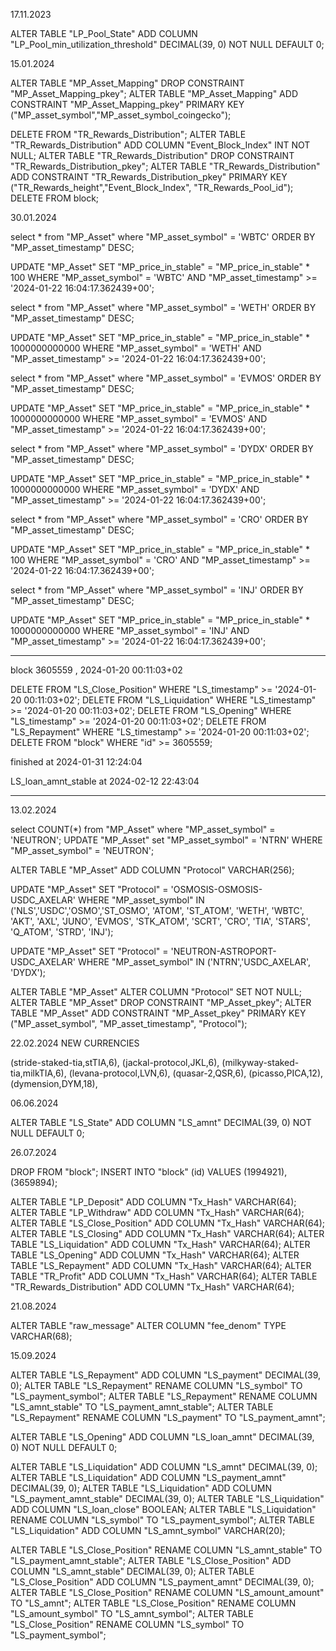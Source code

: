 17.11.2023

ALTER TABLE "LP_Pool_State" ADD COLUMN "LP_Pool_min_utilization_threshold" DECIMAL(39, 0) NOT NULL DEFAULT 0;

15.01.2024

ALTER TABLE "MP_Asset_Mapping" DROP CONSTRAINT "MP_Asset_Mapping_pkey";
ALTER TABLE "MP_Asset_Mapping" ADD CONSTRAINT "MP_Asset_Mapping_pkey" PRIMARY KEY ("MP_asset_symbol","MP_asset_symbol_coingecko");

DELETE FROM "TR_Rewards_Distribution";
ALTER TABLE "TR_Rewards_Distribution" ADD COLUMN "Event_Block_Index" INT NOT NULL;
ALTER TABLE "TR_Rewards_Distribution" DROP CONSTRAINT "TR_Rewards_Distribution_pkey";
ALTER TABLE "TR_Rewards_Distribution" ADD CONSTRAINT "TR_Rewards_Distribution_pkey" PRIMARY KEY ("TR_Rewards_height","Event_Block_Index", "TR_Rewards_Pool_id");
DELETE FROM block;

30.01.2024

select \* from "MP_Asset" where "MP_asset_symbol" = 'WBTC' ORDER BY "MP_asset_timestamp" DESC;

UPDATE "MP_Asset"
SET "MP_price_in_stable" = "MP_price_in_stable" \* 100
WHERE "MP_asset_symbol" = 'WBTC' AND "MP_asset_timestamp" >= '2024-01-22 16:04:17.362439+00';

select \* from "MP_Asset" where "MP_asset_symbol" = 'WETH' ORDER BY "MP_asset_timestamp" DESC;

UPDATE "MP_Asset"
SET "MP_price_in_stable" = "MP_price_in_stable" \* 1000000000000
WHERE "MP_asset_symbol" = 'WETH' AND "MP_asset_timestamp" >= '2024-01-22 16:04:17.362439+00';

select \* from "MP_Asset" where "MP_asset_symbol" = 'EVMOS' ORDER BY "MP_asset_timestamp" DESC;

UPDATE "MP_Asset"
SET "MP_price_in_stable" = "MP_price_in_stable" \* 1000000000000
WHERE "MP_asset_symbol" = 'EVMOS' AND "MP_asset_timestamp" >= '2024-01-22 16:04:17.362439+00';

select \* from "MP_Asset" where "MP_asset_symbol" = 'DYDX' ORDER BY "MP_asset_timestamp" DESC;

UPDATE "MP_Asset"
SET "MP_price_in_stable" = "MP_price_in_stable" \* 1000000000000
WHERE "MP_asset_symbol" = 'DYDX' AND "MP_asset_timestamp" >= '2024-01-22 16:04:17.362439+00';

select \* from "MP_Asset" where "MP_asset_symbol" = 'CRO' ORDER BY "MP_asset_timestamp" DESC;

UPDATE "MP_Asset"
SET "MP_price_in_stable" = "MP_price_in_stable" \* 100
WHERE "MP_asset_symbol" = 'CRO' AND "MP_asset_timestamp" >= '2024-01-22 16:04:17.362439+00';

select \* from "MP_Asset" where "MP_asset_symbol" = 'INJ' ORDER BY "MP_asset_timestamp" DESC;

UPDATE "MP_Asset"
SET "MP_price_in_stable" = "MP_price_in_stable" \* 1000000000000
WHERE "MP_asset_symbol" = 'INJ' AND "MP_asset_timestamp" >= '2024-01-22 16:04:17.362439+00';

---

block 3605559 , 2024-01-20 00:11:03+02

DELETE FROM "LS_Close_Position" WHERE "LS_timestamp" >= '2024-01-20 00:11:03+02';
DELETE FROM "LS_Liquidation" WHERE "LS_timestamp" >= '2024-01-20 00:11:03+02';
DELETE FROM "LS_Opening" WHERE "LS_timestamp" >= '2024-01-20 00:11:03+02';
DELETE FROM "LS_Repayment" WHERE "LS_timestamp" >= '2024-01-20 00:11:03+02';
DELETE FROM "block" WHERE "id" >= 3605559;

finished at 2024-01-31 12:24:04

LS_loan_amnt_stable at 2024-02-12 22:43:04

---

13.02.2024

select COUNT(\*) from "MP_Asset" where "MP_asset_symbol" = 'NEUTRON';
UPDATE "MP_Asset" set "MP_asset_symbol" = 'NTRN' WHERE "MP_asset_symbol" = 'NEUTRON';

ALTER TABLE "MP_Asset" ADD COLUMN "Protocol" VARCHAR(256);

UPDATE "MP_Asset"
SET "Protocol" = 'OSMOSIS-OSMOSIS-USDC_AXELAR' WHERE "MP_asset_symbol" IN ('NLS','USDC','OSMO','ST_OSMO', 'ATOM', 'ST_ATOM', 'WETH', 'WBTC', 'AKT', 'AXL', 'JUNO', 'EVMOS', 'STK_ATOM', 'SCRT', 'CRO', 'TIA', 'STARS', 'Q_ATOM', 'STRD', 'INJ');

UPDATE "MP_Asset"
SET "Protocol" = 'NEUTRON-ASTROPORT-USDC_AXELAR' WHERE "MP_asset_symbol" IN ('NTRN','USDC_AXELAR', 'DYDX');

ALTER TABLE "MP_Asset" ALTER COLUMN "Protocol" SET NOT NULL;
ALTER TABLE "MP_Asset" DROP CONSTRAINT "MP_Asset_pkey";
ALTER TABLE "MP_Asset" ADD CONSTRAINT "MP_Asset_pkey" PRIMARY KEY ("MP_asset_symbol", "MP_asset_timestamp", "Protocol");

22.02.2024 NEW CURRENCIES

(stride-staked-tia,stTIA,6),
(jackal-protocol,JKL,6),
(milkyway-staked-tia,milkTIA,6),
(levana-protocol,LVN,6),
(quasar-2,QSR,6),
(picasso,PICA,12),
(dymension,DYM,18),

06.06.2024

ALTER TABLE "LS_State" ADD COLUMN "LS_amnt" DECIMAL(39, 0) NOT NULL DEFAULT 0;


26.07.2024

DROP FROM "block";
INSERT INTO "block" (id) VALUES (1994921),(3659894);

ALTER TABLE "LP_Deposit" ADD COLUMN "Tx_Hash" VARCHAR(64);
ALTER TABLE "LP_Withdraw" ADD COLUMN "Tx_Hash" VARCHAR(64);
ALTER TABLE "LS_Close_Position" ADD COLUMN "Tx_Hash" VARCHAR(64);
ALTER TABLE "LS_Closing" ADD COLUMN "Tx_Hash" VARCHAR(64);
ALTER TABLE "LS_Liquidation" ADD COLUMN "Tx_Hash" VARCHAR(64);
ALTER TABLE "LS_Opening" ADD COLUMN "Tx_Hash" VARCHAR(64);
ALTER TABLE "LS_Repayment" ADD COLUMN "Tx_Hash" VARCHAR(64);
ALTER TABLE "TR_Profit" ADD COLUMN "Tx_Hash" VARCHAR(64);
ALTER TABLE "TR_Rewards_Distribution" ADD COLUMN "Tx_Hash" VARCHAR(64);

21.08.2024

ALTER TABLE "raw_message" ALTER COLUMN "fee_denom" TYPE VARCHAR(68);

15.09.2024

ALTER TABLE "LS_Repayment" ADD COLUMN "LS_payment" DECIMAL(39, 0);
ALTER TABLE "LS_Repayment" RENAME COLUMN "LS_symbol" TO "LS_payment_symbol";
ALTER TABLE "LS_Repayment" RENAME COLUMN "LS_amnt_stable" TO "LS_payment_amnt_stable";
ALTER TABLE "LS_Repayment" RENAME COLUMN "LS_payment" TO "LS_payment_amnt";

ALTER TABLE "LS_Opening" ADD COLUMN "LS_loan_amnt" DECIMAL(39, 0) NOT NULL DEFAULT 0;

ALTER TABLE "LS_Liquidation" ADD COLUMN "LS_amnt" DECIMAL(39, 0);
ALTER TABLE "LS_Liquidation" ADD COLUMN "LS_payment_amnt" DECIMAL(39, 0);
ALTER TABLE "LS_Liquidation" ADD COLUMN "LS_payment_amnt_stable" DECIMAL(39, 0);
ALTER TABLE "LS_Liquidation" ADD COLUMN "LS_loan_close" BOOLEAN;
ALTER TABLE "LS_Liquidation"
  RENAME COLUMN "LS_symbol" TO "LS_payment_symbol";
ALTER TABLE "LS_Liquidation" ADD COLUMN "LS_amnt_symbol" VARCHAR(20);

ALTER TABLE "LS_Close_Position" RENAME COLUMN "LS_amnt_stable" TO "LS_payment_amnt_stable";
ALTER TABLE "LS_Close_Position" ADD COLUMN "LS_amnt_stable" DECIMAL(39, 0);
ALTER TABLE "LS_Close_Position" ADD COLUMN "LS_payment_amnt" DECIMAL(39, 0);
ALTER TABLE "LS_Close_Position" RENAME COLUMN "LS_amount_amount" TO "LS_amnt";
ALTER TABLE "LS_Close_Position" RENAME COLUMN "LS_amount_symbol" TO "LS_amnt_symbol";
ALTER TABLE "LS_Close_Position" RENAME COLUMN "LS_symbol" TO "LS_payment_symbol";